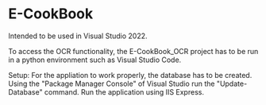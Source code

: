 # E-CookBook

Intended to be used in Visual Studio 2022.

To access the OCR functionality, the E-CookBook_OCR project has to be run in a python environment such as Visual Studio Code.

Setup:
  For the appliation to work properly, the database has to be created.
  Using the "Package Manager Console" of Visual Studio run the "Update-Database" command.
  Run the application using IIS Express.
